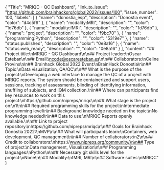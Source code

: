 {
  "Title": "MRIQC - QC Dashboard",
  "link_to_issue": "https://github.com/brainhackorg/global2022/issues/100",
  "issue_number": 100,
  "labels": [
    {
      "name": "donostia_esp",
      "description": "Donostia event",
      "color": "d4c5f9"
    },
    {
      "name": "modality:MRI",
      "description": "",
      "color": "1d76db"
    },
    {
      "name": "modality:fMRI",
      "description": "",
      "color": "1d76db"
    },
    {
      "name": "project",
      "description": "",
      "color": "f9bc70"
    },
    {
      "name": "programming:Python",
      "description": "",
      "color": "5319e7"
    },
    {
      "name": "status:published",
      "description": "",
      "color": "0e8a16"
    },
    {
      "name": "status:web_ready",
      "description": "",
      "color": "0e8a16"
    }
  ],
  "content": "## Project title:\nMRIQC - QC Dashboard\n\n## Project leader:\nOscar Esteban\n\n## Email:\ncode@oscaresteban.es\n\n## Collaborators:\nCeline Provins\n\n## Brainhack Global 2022 Event:\nBrainHack Donostia\n\n## Topic:\nData visualization, QA/QC\n\n## What is the purpose of the project:\nDeveloping a web interface to manage the QC of a project with MRIQC reports. The system should be containerized and support users, sessions, tracking of assessments, blinding of identifying information, shuffling of subjects, and IQM collection.\n\n## Where can participants find key resources to work on this project:\nhttps://github.com/nipreps/mriqc\n\n## What stage is the project on:\n1\n\n## Required programming skills for the project:\nIntermediate programming level\n\n## Background knowledge needed  on the topic:\nNo knowledge needed\n\n## Data to use:\nMRIQC Reports openly available.\n\n## Link to project repository:\nhttps://github.com/nipreps/mriqc\n\n## Goals for Brainhack Donostia 2022:\nMVP\n\n## What will participants learn:\nContainers, web development, QC management\n\n## Number of collaborators:\n2\n\n## Credit to collaborators:\nhttps://www.nipreps.org/community/\n\n## Type of project:\nData management, Visualization\n\n## Programming languages:\nPython\n\n## Necessary git skills level for the project:\nNone\n\n## Modality:\nfMRI, MRI\n\n## Software suites:\nMRIQC"
}